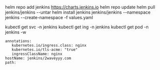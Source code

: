 helm repo add jenkins https://charts.jenkins.io
helm repo update
helm pull jenkins/jenkins --untar
helm install jenkins jenkins/jenkins --namespace jenkins --create-namespace -f values.yaml

kubectl get svc -n jenkins
kubectl get ing -n jenkins
kubectl get pod -n jenkins -w

    annotations: 
       kubernetes.io/ingress.class: nginx
       kubernetes.io/tls-acme: "true"
       ingressClassName: nginx
    hostName: jenkins/2waveyyy.com
    path: 


